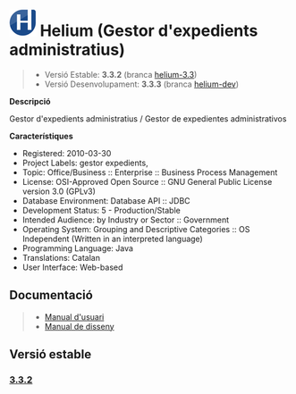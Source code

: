 # ![Logo](https://github.com/GovernIB/maven/raw/binaris/helium/projectinfo_Attachments/icon.jpg) Helium (Gestor d'expedients administratius)

> - Versió Estable: __3.3.2__ (branca [helium-3.3](https://github.com/GovernIB/helium/tree/helium-3.3))
> - Versió Desenvolupament: __3.3.3__ (branca [helium-dev](https://github.com/GovernIB/helium/tree/helium-dev))

**Descripció**

Gestor d'expedients administratius / Gestor de expedientes administrativos


**Característiques**

* Registered: 2010-03-30
* Project Labels: gestor expedients,
* Topic: Office/Business :: Enterprise :: Business Process Management
* License: OSI-Approved Open Source :: GNU General Public License version 3.0 (GPLv3)
* Database Environment: Database API :: JDBC
* Development Status: 5 - Production/Stable
* Intended Audience: by Industry or Sector :: Government
* Operating System: Grouping and Descriptive Categories :: OS Independent (Written in an interpreted language)
* Programming Language: Java
* Translations: Catalan
* User Interface: Web-based

## <a name="docs"></a> Documentació

>- [Manual d'usuari](https://github.com/GovernIB/helium/blob/helium-3.3/doc/pdf/Helium_manual_usuari.pdf)
>- [Manual de disseny](https://github.com/GovernIB/helium/blob/helium-3.3/doc/pdf/manual_disseny.pdf)

## <a name="v_estable"></a> Versió estable
### [3.3.2](https://github.com/GovernIB/helium/releases/tag/Helium_3.3.2)
